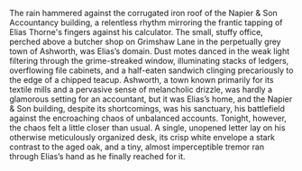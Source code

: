 The rain hammered against the corrugated iron roof of the Napier & Son Accountancy building, a relentless rhythm mirroring the frantic tapping of Elias Thorne's fingers against his calculator.  The small, stuffy office, perched above a butcher shop on Grimshaw Lane in the perpetually grey town of Ashworth, was Elias’s domain.  Dust motes danced in the weak light filtering through the grime-streaked window, illuminating stacks of ledgers, overflowing file cabinets, and a half-eaten sandwich clinging precariously to the edge of a chipped teacup.  Ashworth, a town known primarily for its textile mills and a pervasive sense of melancholic drizzle, was hardly a glamorous setting for an accountant, but it was Elias’s home, and the Napier & Son building, despite its shortcomings, was his sanctuary, his battlefield against the encroaching chaos of unbalanced accounts.  Tonight, however, the chaos felt a little closer than usual.  A single, unopened letter lay on his otherwise meticulously organized desk, its crisp white envelope a stark contrast to the aged oak, and a tiny, almost imperceptible tremor ran through Elias’s hand as he finally reached for it.
